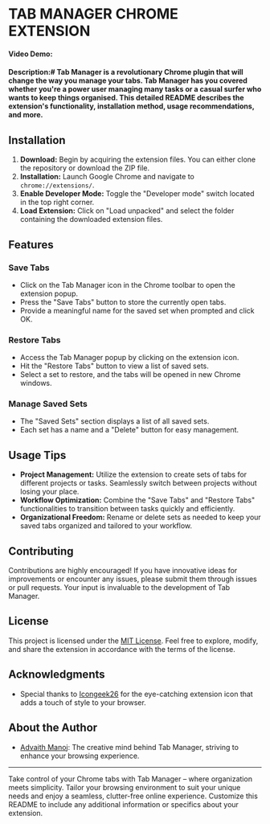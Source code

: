 # TAB MANAGER CHROME EXTENSION
#### Video Demo:  <URL HERE>
#### Description:# Tab Manager is a revolutionary Chrome plugin that will change the way you manage your tabs. Tab Manager has you covered whether you're a power user managing many tasks or a casual surfer who wants to keep things organised. This detailed README describes the extension's functionality, installation method, usage recommendations, and more.

## Installation

1. **Download:** Begin by acquiring the extension files. You can either clone the repository or download the ZIP file.
2. **Installation:** Launch Google Chrome and navigate to `chrome://extensions/`.
3. **Enable Developer Mode:** Toggle the "Developer mode" switch located in the top right corner.
4. **Load Extension:** Click on "Load unpacked" and select the folder containing the downloaded extension files.

## Features

### Save Tabs

- Click on the Tab Manager icon in the Chrome toolbar to open the extension popup.
- Press the "Save Tabs" button to store the currently open tabs.
- Provide a meaningful name for the saved set when prompted and click OK.

### Restore Tabs

- Access the Tab Manager popup by clicking on the extension icon.
- Hit the "Restore Tabs" button to view a list of saved sets.
- Select a set to restore, and the tabs will be opened in new Chrome windows.

### Manage Saved Sets

- The "Saved Sets" section displays a list of all saved sets.
- Each set has a name and a "Delete" button for easy management.

## Usage Tips

- **Project Management:** Utilize the extension to create sets of tabs for different projects or tasks. Seamlessly switch between projects without losing your place.
- **Workflow Optimization:** Combine the "Save Tabs" and "Restore Tabs" functionalities to transition between tasks quickly and efficiently.
- **Organizational Freedom:** Rename or delete sets as needed to keep your saved tabs organized and tailored to your workflow.

## Contributing

Contributions are highly encouraged! If you have innovative ideas for improvements or encounter any issues, please submit them through issues or pull requests. Your input is invaluable to the development of Tab Manager.

## License

This project is licensed under the [MIT License](LICENSE). Feel free to explore, modify, and share the extension in accordance with the terms of the license.

## Acknowledgments

- Special thanks to [Icongeek26](https://www.flaticon.com/authors/icongeek26) for the eye-catching extension icon that adds a touch of style to your browser.

## About the Author

- [Advaith Manoj](https://github.com/Advaith-dev): The creative mind behind Tab Manager, striving to enhance your browsing experience.

---

Take control of your Chrome tabs with Tab Manager – where organization meets simplicity. Tailor your browsing environment to suit your unique needs and enjoy a seamless, clutter-free online experience. Customize this README to include any additional information or specifics about your extension.

